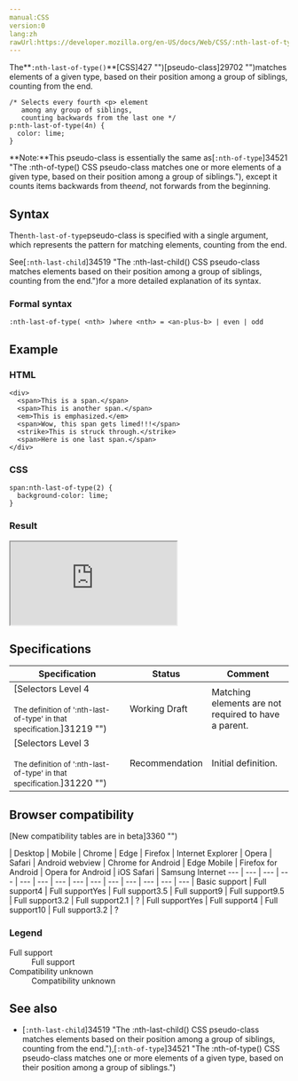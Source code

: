 ```yaml
---
manual:CSS
version:0
lang:zh
rawUrl:https://developer.mozilla.org/en-US/docs/Web/CSS/:nth-last-of-type
---
```






The**`:nth-last-of-type()`**[CSS]427 "")[pseudo-class]29702 "")matches elements of a given type, based on their position among a group of siblings, counting from the end.


```
/* Selects every fourth <p> element
   among any group of siblings,
   counting backwards from the last one */
p:nth-last-of-type(4n) {
  color: lime;
}
```


**Note:**This pseudo-class is essentially the same as[`:nth-of-type`]34521 "The :nth-of-type() CSS pseudo-class matches one or more elements of a given type, based on their position among a group of siblings."), except it counts items backwards from the*end*, not forwards from the beginning.



## Syntax<a name="Syntax"></a>


The`nth-last-of-type`pseudo-class is specified with a single argument, which represents the pattern for matching elements, counting from the end.



See[`:nth-last-child`]34519 "The :nth-last-child() CSS pseudo-class matches elements based on their position among a group of siblings, counting from the end.")for a more detailed explanation of its syntax.


### Formal syntax<a name="Formal_syntax"></a>

```
:nth-last-of-type( <nth> )where <nth> = <an-plus-b> | even | odd

```

## Example<a name="Example"></a>

### HTML<a name="HTML"></a>

```
<div>
  <span>This is a span.</span>
  <span>This is another span.</span>
  <em>This is emphasized.</em>
  <span>Wow, this span gets limed!!!</span>
  <strike>This is struck through.</strike>
  <span>Here is one last span.</span>
</div>
```

### CSS<a name="CSS"></a>

```
span:nth-last-of-type(2) {
  background-color: lime;
}
```

### Result<a name="Result"></a>


<iframe src='https://mdn.mozillademos.org/en-US/docs/Web/CSS/:nth-last-of-type$samples/Example?revision=1378652' width='null' height='null'></iframe>



## Specifications<a name="Specifications"></a>

Specification | Status | Comment 
 ---  |  ---  |  ---  | 
[Selectors Level 4<br></br><small>The definition of &#39;:nth-last-of-type&#39; in that specification.</small>]31219 "") | Working Draft | Matching elements are not required to have a parent. 
[Selectors Level 3<br></br><small>The definition of &#39;:nth-last-of-type&#39; in that specification.</small>]31220 "") | Recommendation | Initial definition. 


## Browser compatibility<a name="Browser_compatibility"></a>
[New compatibility tables are in beta<i></i>]3360 "")

 | <abbr>Desktop<i></i></abbr> | <abbr>Mobile<i></i></abbr> 
 | <abbr>Chrome<i></i></abbr> | <abbr>Edge<i></i></abbr> | <abbr>Firefox<i></i></abbr> | <abbr>Internet Explorer<i></i></abbr> | <abbr>Opera<i></i></abbr> | <abbr>Safari<i></i></abbr> | <abbr>Android webview<i></i></abbr> | <abbr>Chrome for Android<i></i></abbr> | <abbr>Edge Mobile<i></i></abbr> | <abbr>Firefox for Android<i></i></abbr> | <abbr>Opera for Android<i></i></abbr> | <abbr>iOS Safari<i></i></abbr> | <abbr>Samsung Internet<i></i></abbr> 
 ---  |  ---  |  ---  |  ---  |  ---  |  ---  |  ---  |  ---  |  ---  |  ---  |  ---  |  ---  |  ---  |  ---  | 
Basic support | <abbr>Full support</abbr>4 | <abbr>Full support</abbr>Yes | <abbr>Full support</abbr>3.5 | <abbr>Full support</abbr>9 | <abbr>Full support</abbr>9.5 | <abbr>Full support</abbr>3.2 | <abbr>Full support</abbr>2.1 | <abbr>?</abbr> | <abbr>Full support</abbr>Yes | <abbr>Full support</abbr>4 | <abbr>Full support</abbr>10 | <abbr>Full support</abbr>3.2 | <abbr>?</abbr> 


### Legend<a name="Legend"></a>
<dl><dt id=''><abbr>Full support</abbr></dt><dd>Full support</dd><dt id=''><abbr>Compatibility unknown</abbr></dt><dd>Compatibility unknown</dd></dl>


## See also<a name="See_also"></a>

* [`:nth-last-child`]34519 "The :nth-last-child() CSS pseudo-class matches elements based on their position among a group of siblings, counting from the end."),[`:nth-of-type`]34521 "The :nth-of-type() CSS pseudo-class matches one or more elements of a given type, based on their position among a group of siblings.")



